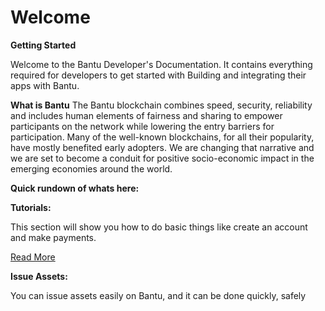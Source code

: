 # Welcome

**Getting Started**

Welcome to the Bantu Developer's Documentation. It contains everything required for developers to get started with Building and integrating their apps with Bantu.

**What is Bantu** The Bantu blockchain combines speed, security, reliability and includes human elements of fairness and sharing to empower participants on the network while lowering the entry barriers for participation. Many of the well-known blockchains, for all their popularity, have mostly benefited early adopters. We are changing that narrative and we are set to become a conduit for positive socio-economic impact in the emerging economies around the world.

**Quick rundown of whats here:**

**Tutorials:**

This section will show you how to do basic things like create an account and make payments.

[Read More](https://bantu-foundation.gitbook.io/bantu-blockchain-foundation/tutorials)

**Issue Assets:**

You can issue assets easily on Bantu, and it can be done quickly, safely



